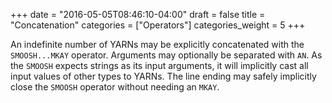 +++
date = "2016-05-05T08:46:10-04:00"
draft = false
title = "Concatenation"
categories = ["Operators"]
categories_weight = 5
+++

An indefinite number of YARNs may be explicitly concatenated with the `SMOOSH...MKAY` operator. Arguments may optionally be separated with `AN`. As the `SMOOSH` expects strings as its input arguments, it will implicitly cast all input values of other types to YARNs. The line ending may safely implicitly close the `SMOOSH` operator without needing an `MKAY`.